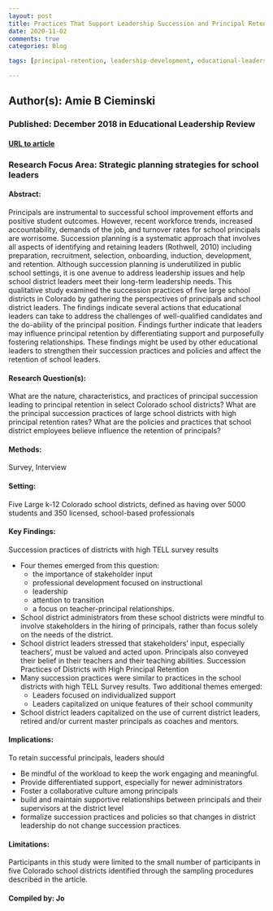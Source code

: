 ```yaml
---
layout: post
title: Practices That Support Leadership Succession and Principal Retention
date: 2020-11-02
comments: true
categories: Blog

tags: [principal-retention, leadership-development, educational-leadership, succession, succession-planning, district-leadership, assistant-principals]

---
```


## Author(s): Amie B Cieminski

### Published: December 2018 in Educational Leadership Review

#### [URL to article](https://eric.ed.gov/?id=EJ1200804)

### Research Focus Area: Strategic planning strategies for school leaders

#### Abstract:
Principals are instrumental to successful school improvement efforts and positive student outcomes. However, recent workforce trends, increased accountability, demands of the job, and turnover rates for school principals are worrisome. Succession planning is a systematic approach that involves all aspects of identifying and retaining leaders (Rothwell, 2010) including preparation, recruitment, selection, onboarding, induction, development, and retention. Although succession planning is underutilized in public school settings, it is one avenue to address leadership issues and help school district leaders meet their long-term leadership needs. This qualitative study examined the succession practices of five large school districts in Colorado by gathering the perspectives of principals and school district leaders. The findings indicate several actions that educational leaders can take to address the challenges of well-qualified candidates and the do-ability of the principal position. Findings further indicate that leaders may influence principal retention by differentiating support and purposefully fostering relationships. These findings might be used by other educational leaders to strengthen their succession practices and policies and affect the retention of school leaders.


#### Research Question(s):
What are the nature, characteristics, and practices of principal succession leading to principal retention in select Colorado school districts?  What are the principal succession practices of large school districts with high principal retention rates? What are the policies and practices that school district employees believe influence the retention of principals?


#### Methods:
Survey, Interview


#### Setting:
Five Large k-12 Colorado school districts, defined as having over 5000 students and 350 licensed, school-based professionals


#### Key Findings:
Succession practices of districts with high TELL survey results
- Four themes emerged from this question:
    - the importance of stakeholder input
    - professional development focused on instructional
    - leadership
    - attention to transition
    - a focus on teacher-principal relationships. 
- School district administrators from these school districts were mindful to involve stakeholders in the hiring of principals, rather than focus solely on the needs of the district.
- School district leaders stressed that stakeholders’ input, especially teachers’, must be valued and acted upon. Principals also conveyed their belief in their teachers and their teaching abilities.  Succession Practices of Districts with High Principal Retention
- Many succession practices were similar to practices in the school districts with high TELL Survey results. Two additional themes emerged:
    - Leaders focused on individualized support
    - Leaders capitalized on unique features of their school community 
- School district leaders capitalized on the use of current district leaders, retired and/or current master principals as coaches and mentors.


#### Implications:
To retain successful principals, leaders should
- Be mindful of the workload to keep the work engaging and meaningful.
- Provide differentiated support, especially for newer administrators
- Foster a collaborative culture among principals
- build and maintain supportive relationships between principals and their supervisors at the district level
- formalize succession practices and policies so that changes in district leadership do not change succession practices.


#### Limitations:
Participants in this study were limited to the small number of participants in five Colorado school districts identified through the sampling procedures described in the article.


#### Compiled by: Jo
